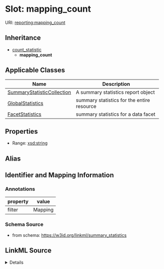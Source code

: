 # Slot: mapping_count

URI: [reporting:mapping_count](https://w3id.org/linkml/reportmapping_count)




## Inheritance

* [count_statistic](count_statistic.md)
    * **mapping_count**





## Applicable Classes

| Name | Description |
| --- | --- |
[SummaryStatisticCollection](SummaryStatisticCollection.md) | A summary statistics report object
[GlobalStatistics](GlobalStatistics.md) | summary statistics for the entire resource
[FacetStatistics](FacetStatistics.md) | summary statistics for a data facet






## Properties

* Range: [xsd:string](http://www.w3.org/2001/XMLSchema#string)






## Alias




## Identifier and Mapping Information





### Annotations

| property | value |
| --- | --- |
| filter | Mapping |



### Schema Source


* from schema: https://w3id.org/linkml/summary_statistics




## LinkML Source

<details>
```yaml
name: mapping_count
annotations:
  filter:
    tag: filter
    value: Mapping
from_schema: https://w3id.org/linkml/summary_statistics
rank: 1000
is_a: count_statistic
alias: mapping_count
owner: SummaryStatisticCollection
domain_of:
- SummaryStatisticCollection
slot_group: metadata_statistic_group
range: string

```
</details>